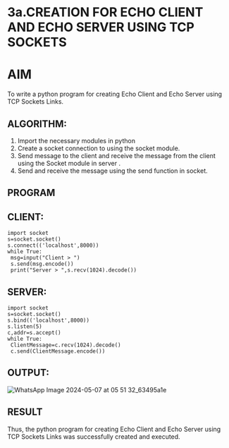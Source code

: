 # 3a.CREATION FOR ECHO CLIENT AND ECHO SERVER USING TCP SOCKETS
# AIM
To write a python program for creating Echo Client and Echo Server using TCP
Sockets Links.
## ALGORITHM:
1. Import the necessary modules in python
2. Create a socket connection to using the socket module.
3. Send message to the client and receive the message from the client using the Socket module in
 server .
4. Send and receive the message using the send function in socket.
## PROGRAM
## CLIENT:
```
import socket
s=socket.socket()
s.connect(('localhost',8000))
while True:
 msg=input("Client > ")
 s.send(msg.encode())
 print("Server > ",s.recv(1024).decode())
```
## SERVER:
```
import socket
s=socket.socket()
s.bind(('localhost',8000))
s.listen(5)
c,addr=s.accept()
while True:
 ClientMessage=c.recv(1024).decode()
 c.send(ClientMessage.encode())
```
## OUTPUT:
![WhatsApp Image 2024-05-07 at 05 51 32_63495a1e](https://github.com/ajinajoshpin/3a.Sockets_Creation_for_Echo_Client_and_Echo_Server/assets/148514578/2f7d06e8-0476-473b-b7e1-c2c43e4bfa50)
## RESULT
Thus, the python program for creating Echo Client and Echo Server using TCP Sockets Links 
was successfully created and executed.
